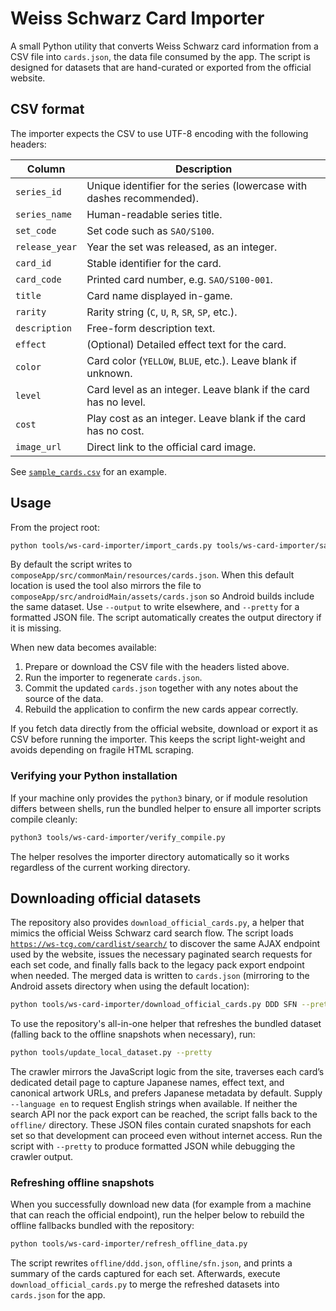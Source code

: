# Weiss Schwarz Card Importer

A small Python utility that converts Weiss Schwarz card information from a CSV file into
`cards.json`, the data file consumed by the app. The script is designed for datasets that are
hand-curated or exported from the official website.

## CSV format

The importer expects the CSV to use UTF-8 encoding with the following headers:

| Column         | Description |
| -------------- | ----------- |
| `series_id`    | Unique identifier for the series (lowercase with dashes recommended). |
| `series_name`  | Human-readable series title. |
| `set_code`     | Set code such as `SAO/S100`. |
| `release_year` | Year the set was released, as an integer. |
| `card_id`      | Stable identifier for the card. |
| `card_code`    | Printed card number, e.g. `SAO/S100-001`. |
| `title`        | Card name displayed in-game. |
| `rarity`       | Rarity string (`C`, `U`, `R`, `SR`, `SP`, etc.). |
| `description`  | Free-form description text. |
| `effect`       | (Optional) Detailed effect text for the card. |
| `color`        | Card color (`YELLOW`, `BLUE`, etc.). Leave blank if unknown. |
| `level`        | Card level as an integer. Leave blank if the card has no level. |
| `cost`         | Play cost as an integer. Leave blank if the card has no cost. |
| `image_url`    | Direct link to the official card image. |

See [`sample_cards.csv`](./sample_cards.csv) for an example.

## Usage

From the project root:

```bash
python tools/ws-card-importer/import_cards.py tools/ws-card-importer/sample_cards.csv
```

By default the script writes to `composeApp/src/commonMain/resources/cards.json`. When this default
location is used the tool also mirrors the file to `composeApp/src/androidMain/assets/cards.json`
so Android builds include the same dataset. Use `--output` to write elsewhere, and `--pretty` for a
formatted JSON file. The script automatically creates the output directory if it is missing.

When new data becomes available:

1. Prepare or download the CSV file with the headers listed above.
2. Run the importer to regenerate `cards.json`.
3. Commit the updated `cards.json` together with any notes about the source of the data.
4. Rebuild the application to confirm the new cards appear correctly.

If you fetch data directly from the official website, download or export it as CSV before running
the importer. This keeps the script light-weight and avoids depending on fragile HTML scraping.

### Verifying your Python installation

If your machine only provides the `python3` binary, or if module resolution differs between shells,
run the bundled helper to ensure all importer scripts compile cleanly:

```bash
python3 tools/ws-card-importer/verify_compile.py
```

The helper resolves the importer directory automatically so it works regardless of the current
working directory.

## Downloading official datasets

The repository also provides `download_official_cards.py`, a helper that mimics the
official Weiss Schwarz card search flow. The script loads
[`https://ws-tcg.com/cardlist/search/`](https://ws-tcg.com/cardlist/search/) to discover the
same AJAX endpoint used by the website, issues the necessary paginated search requests for
each set code, and finally falls back to the legacy pack export endpoint when needed. The
merged data is written to `cards.json` (mirroring to the Android assets directory when
using the default location):

```bash
python tools/ws-card-importer/download_official_cards.py DDD SFN --pretty
```

To use the repository's all-in-one helper that refreshes the bundled dataset (falling back to the
offline snapshots when necessary), run:

```bash
python tools/update_local_dataset.py --pretty
```

The crawler mirrors the JavaScript logic from the site, traverses each card’s dedicated
detail page to capture Japanese names, effect text, and canonical artwork URLs, and prefers
Japanese metadata by default. Supply `--language en` to request English strings when
available. If neither the search API nor the pack export can be reached, the script falls
back to the `offline/` directory. These JSON files contain curated snapshots for each set so
that development can proceed even without internet access. Run the script with `--pretty`
to produce formatted JSON while debugging the crawler output.

### Refreshing offline snapshots

When you successfully download new data (for example from a machine that can reach the
official endpoint), run the helper below to rebuild the offline fallbacks bundled with
the repository:

```bash
python tools/ws-card-importer/refresh_offline_data.py
```

The script rewrites `offline/ddd.json`, `offline/sfn.json`, and prints a summary of the
cards captured for each set. Afterwards, execute `download_official_cards.py` to merge
the refreshed datasets into `cards.json` for the app.

